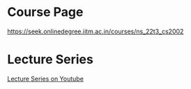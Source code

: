 

# Course Page
https://seek.onlinedegree.iitm.ac.in/courses/ns_22t3_cs2002


# Lecture Series
[Lecture Series on Youtube](https://www.youtube.com/playlist?list=PLZ2ps__7DhBaDccbZRgiU1sHX2gZrQ-XT)

